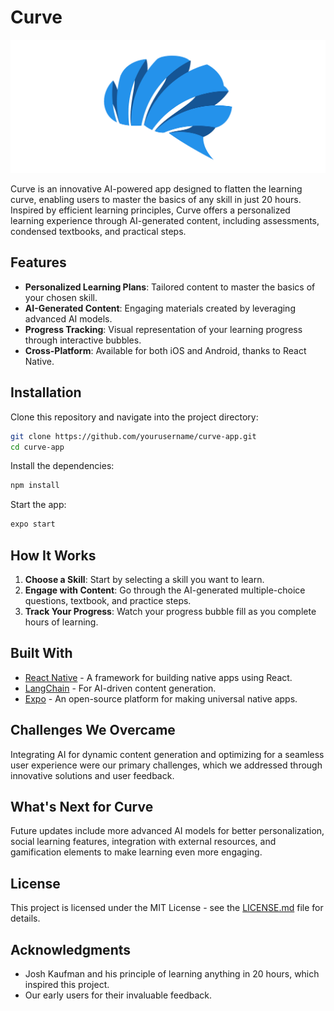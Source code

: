 # Curve

![Curve Logo](./assets/curve-logo-transparent-cropped.png)

Curve is an innovative AI-powered app designed to flatten the learning curve, enabling users to master the basics of any skill in just 20 hours. Inspired by efficient learning principles, Curve offers a personalized learning experience through AI-generated content, including assessments, condensed textbooks, and practical steps.

## Features

- **Personalized Learning Plans**: Tailored content to master the basics of your chosen skill.
- **AI-Generated Content**: Engaging materials created by leveraging advanced AI models.
- **Progress Tracking**: Visual representation of your learning progress through interactive bubbles.
- **Cross-Platform**: Available for both iOS and Android, thanks to React Native.

## Installation

Clone this repository and navigate into the project directory:

```bash
git clone https://github.com/yourusername/curve-app.git
cd curve-app
```

Install the dependencies:

```bash
npm install
```

Start the app:

```bash
expo start
```

## How It Works

1. **Choose a Skill**: Start by selecting a skill you want to learn.
2. **Engage with Content**: Go through the AI-generated multiple-choice questions, textbook, and practice steps.
3. **Track Your Progress**: Watch your progress bubble fill as you complete hours of learning.

## Built With

- [React Native](https://reactnative.dev/) - A framework for building native apps using React.
- [LangChain](https://langchain.com/) - For AI-driven content generation.
- [Expo](https://expo.io/) - An open-source platform for making universal native apps.

## Challenges We Overcame

Integrating AI for dynamic content generation and optimizing for a seamless user experience were our primary challenges, which we addressed through innovative solutions and user feedback.

## What's Next for Curve

Future updates include more advanced AI models for better personalization, social learning features, integration with external resources, and gamification elements to make learning even more engaging.

## License

This project is licensed under the MIT License - see the [LICENSE.md](LICENSE.md) file for details.

## Acknowledgments

- Josh Kaufman and his principle of learning anything in 20 hours, which inspired this project.
- Our early users for their invaluable feedback.
```
